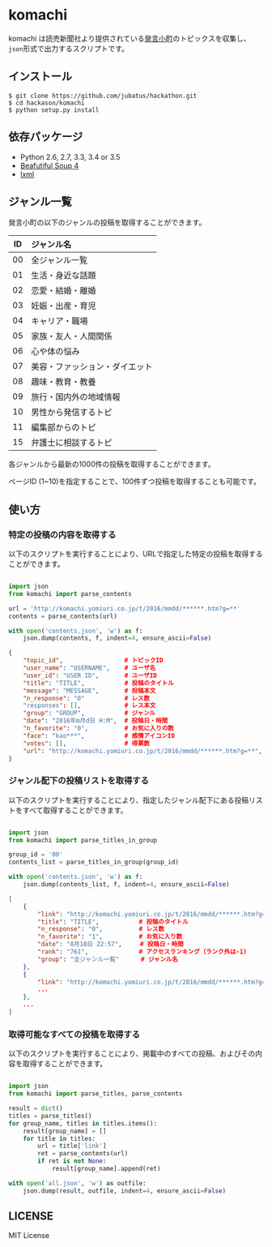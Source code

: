 # komachi

komachi は読売新聞社より提供されている[発言小町](http://komachi.yomiuri.co.jp/)のトピックスを収集し、`json`形式で出力するスクリプトです。

## インストール

```
$ git clone https://github.com/jubatus/hackathon.git
$ cd hackason/komachi
$ python setup.py install
```

## 依存パッケージ

* Python 2.6, 2.7, 3.3, 3.4 or 3.5
* [Beafutiful Soup 4](https://www.crummy.com/software/BeautifulSoup/bs4/doc)
* [lxml](http://lxml.de/)

## ジャンル一覧

発言小町の以下のジャンルの投稿を取得することができます。

| ID | ジャンル名 |
|:--:|:------------|
| 00 | 全ジャンル一覧 | 
| 01 | 生活・身近な話題 | 
| 02 | 恋愛・結婚・離婚 | 
| 03 | 妊娠・出産・育児 | 
| 04 | キャリア・職場 | 
| 05 | 家族・友人・人間関係 | 
| 06 | 心や体の悩み | 
| 07 | 美容・ファッション・ダイエット | 
| 08 | 趣味・教育・教養 | 
| 09 | 旅行・国内外の地域情報 | 
| 10 | 男性から発信するトピ | 
| 11 | 編集部からのトピ | 
| 15 | 弁護士に相談するトピ |

各ジャンルから最新の1000件の投稿を取得することができます。

ページID (1~10)を指定することで、100件ずつ投稿を取得することも可能です。

## 使い方

### 特定の投稿の内容を取得する

以下のスクリプトを実行することにより、URLで指定した特定の投稿を取得することができます。

```python:get_contents.py

import json
from komachi import parse_contents

url = 'http://komachi.yomiuri.co.jp/t/2016/mmdd/******.htm?g=**' 
contents = parse_contents(url)

with open('contents.json', 'w') as f:
    json.dump(contents, f, indent=4, ensure_ascii=False)

```

```json:contents.json
{
    "topic_id",                 # トピックID
    "user_name": "USERNAME",    # ユーザ名
    "user_id": "USER ID",       # ユーザID
    "title": "TITLE",           # 投稿のタイトル
    "message": "MESSAGE",       # 投稿本文
    "n_response": "0"           # レス数
    "responses": [],            # レス本文
    "group": "GROUP",           # ジャンル
    "date": "2016年m月d日 H:M",  # 投稿日・時間
    "n_favorite": "0",          # お気に入りの数
    "face": "kao***",           # 感情アイコンID
    "votes": [],                # 得票数
    "url": "http://komachi.yomiuri.co.jp/t/2016/mmdd/******.htm?g=**",
}
```

### ジャンル配下の投稿リストを取得する

以下のスクリプトを実行することにより、指定したジャンル配下にある投稿リストをすべて取得することができます。


```python:get_contents_list.py

import json
from komachi import parse_titles_in_group

group_id = '00' 
contents_list = parse_titles_in_group(group_id)

with open('contents.json', 'w') as f:
    json.dump(contents_list, f, indent=4, ensure_ascii=False)
```

```json:contents_list.json
[
    {
        "link": "http://komachi.yomiuri.co.jp/t/2016/mmdd/******.htm?g=**",
        "title": "TITLE",	        # 投稿のタイトル
        "n_response": "0",          # レス数
        "n_favorite": "1",          # お気に入り数
        "date": "8月18日 22:57",     # 投稿日・時間
        "rank": "761",              # アクセスランキング（ランク外は-1)
        "group": "全ジャンル一覧"      # ジャンル名
    },
    {
        "link": "http://komachi.yomiuri.co.jp/t/2016/mmdd/******.htm?g=**",
        ...
    },
    ...
]
```

### 取得可能なすべての投稿を取得する

以下のスクリプトを実行することにより、掲載中のすべての投稿、およびその内容を取得することができます。

``` python:get_all.py

import json
from komachi import parse_titles, parse_contents

result = dict()
titles = parse_titles()
for group_name, titles in titles.items():
    result[group_name] = []
    for title in titles:
        url = title['link']
        ret = parse_contents(url)
        if ret is not None:
            result[group_name].append(ret)

with open('all.json', 'w') as outfile:
    json.dump(result, outfile, indent=4, ensure_ascii=False)

```

## LICENSE

MIT License
